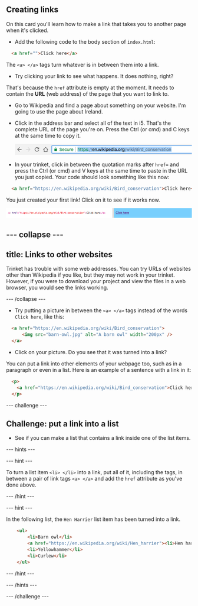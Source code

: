 ## Creating links

On this card you'll learn how to make a link that takes you to another page when it's clicked.

- Add the following code to the body section of `index.html`:

```html
  <a href="">Click here</a>
```

The `<a> </a>` tags turn whatever is in between them into a link. 
 
- Try clicking your link to see what happens. It does nothing, right?

That's because the `href` attribute is empty at the moment. It needs to contain the **URL** (web address) of the page that you want to link to.

- Go to Wikipedia and find a page about something on your website. I'm going to use the page about Ireland.

- Click in the address bar and select all of the text in i5. That's the complete URL of the page you're on. Press the <kdb>Ctrl</kdb> (or <kdb>cmd</kdb>) and <kdb>C</kdb> keys at the same time to copy it. 

  ![URL in address bar](images/AddressBarURL.png)

- In your trinket, click in between the quotation marks after `href=` and press the <kdb>Ctrl</kdb> (or <kdb>cmd</kdb>) and <kdb>V</kdb> keys at the same time to paste in the URL you just copied. Your code should look something like this now:

```html
  <a href="https://en.wikipedia.org/wiki/Bird_conservation">Click here</a>
```

You just created your first link! Click on it to see if it works now.

![Link tag](images/egLinkTagWithURL.png)

--- collapse ---
---
title: Links to other websites
---
Trinket has trouble with some web addresses. You can try URLs of websites other than Wikipedia if you like, but they may not work in your trinket. However, if you were to download your project and view the files in a web browser, you would see the links working.

--- /collapse ---

- Try putting a picture in between the `<a> </a>` tags instead of the words `Click here`, like this:

```html
  <a href="https://en.wikipedia.org/wiki/Bird_conservation">
      <img src="barn-owl.jpg" alt="A barn owl" width="200px" />
  </a>
```

- Click on your picture. Do you see that it was turned into a link?

You can put a link into other elements of your webpage too, such as in a paragraph or even in a list. Here is an example of a sentence with a link in it:

```html
  <p>
    <a href="https://en.wikipedia.org/wiki/Bird_conservation">Click here</a> to read about bird conservation on Wikipedia.
  </p>
```

--- challenge ---

## Challenge: put a link into a list

- See if you can make a list that contains a link inside one of the list items.

--- hints ---

--- hint ---

To turn a list item `<li> </li>` into a link, put all of it, including the tags, in between a pair of link tags `<a> </a>` and add the `href` attribute as you've done above.

--- /hint ---

--- hint ---

In the following list, the `Hen Harrier` list item has been turned into a link.

```html
    <ul>
        <li>Barn owl</li>
        <a href="https://en.wikipedia.org/wiki/Hen_harrier"><li>Hen harrier</li></a>
        <li>Yellowhammer</li>
        <li>Curlew</li>
    </ul>
```

--- /hint ---

--- /hints ---


--- /challenge ---


